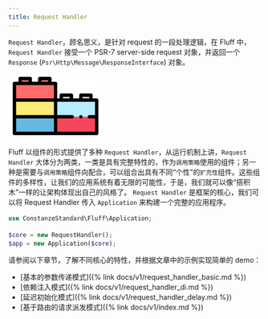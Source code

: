 ```yaml
---
title: Request Handler
---
```


`Request Handler`，顾名思义，是针对 request 的一段处理逻辑，在 Fluff 中，`Request Handler` 接受一个 PSR-7 server-side request 对象，并返回一个 `Response` (`Psr\Http\Message\ResponseInterface`) 对象。

<img class="img-fluid" src="/docs/v1/images/legao.png" />

Fluff 以组件的形式提供了多种 `Request Handler`，从运行机制上讲，`Request Handler` 大体分为两类，一类是具有完整特性的，作为`调用策略`使用的组件；另一种是需要与`调用策略`组件向配合，可以组合出具有不同“个性”的`扩充性`组件。这些组件的多样性，让我们的应用系统有着无限的可能性，于是，我们就可以像“搭积木”一样的让架构体现出自己的风格了。
`Request Handler` 是框架的核心，我们可以将 Request Handler 传入 `Application` 来构建一个完整的应用程序。

```php
use ConstanzeStandard\Fluff\Application;

$core = new RequestHandler();
$app = new Application($core);
```

请参阅以下章节，了解不同核心的特性，并根据文章中的示例实现简单的 demo：
- [基本的参数传递模式]({% link docs/v1/request_handler_basic.md %})
- [依赖注入模式]({% link docs/v1/request_handler_di.md %})
- [延迟初始化模式]({% link docs/v1/request_handler_delay.md %})
- [基于路由的请求派发模式]({% link docs/v1/index.md %})
